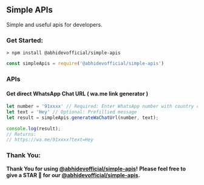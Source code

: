## Simple APIs
Simple and useful apis for developers.

### Get Started:

```
> npm install @abhidevofficial/simple-apis
```

```js
const simpleApis = require('@abhidevofficial/simple-apis')
```

### APIs

#### Get direct WhatsApp Chat URL ( wa.me link generator )

```js
let number = '91xxxx' // Required: Enter WhatsApp number with country code ( OMIT SYMBOLS LIKE PLUS, HYPHENS AND BRACKETS )
let text = 'Hey' // Optional: Prefillied message
let result = simpleApis.generateWaChatUrl(number, text);

console.log(result);
// Returns:
// https://wa.me/91xxxx?text=Hey
```

### Thank You:

**Thank You for using [@abhidevofficial/simple-apis](https://npmjs.com/package/@abhidevofficial/simple-apis)!**
**Please feel free to give a STAR 🌟 for our [@abhidevofficial/simple-apis](https://github.com/AbhiDevOfficial/simple-apis).**
